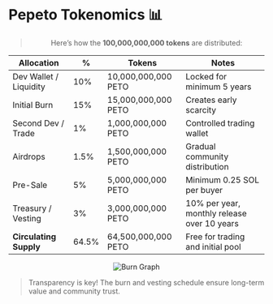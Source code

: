 # Pepeto Tokenomics 📊

<div align="center">

> Here’s how the **100,000,000,000 tokens** are distributed:

 | Allocation               | %    | Tokens              | Notes                      |
 |--------------------------|------|---------------------|----------------------------|
 | Dev Wallet / Liquidity   | 10%  | 10,000,000,000 PETO | Locked for minimum 5 years |
 | Initial Burn             | 15%  | 15,000,000,000 PETO | Creates early scarcity |
 | Second Dev / Trade       | 1%   | 1,000,000,000 PETO  | Controlled trading wallet |
 | Airdrops                 | 1.5% | 1,500,000,000 PETO  | Gradual community distribution |
 | Pre-Sale                 | 5%   | 5,000,000,000 PETO  | Minimum 0.25 SOL per buyer |
 | Treasury / Vesting       | 3%   | 3,000,000,000 PETO  | 10% per year, monthly release over 10 years |
 | **Circulating Supply**   | 64.5%| 64,500,000,000 PETO | Free for trading and initial pool |

![Burn Graph](assets/burn.png)

</div>

> Transparency is key! The burn and vesting schedule ensure long-term value and community trust.
